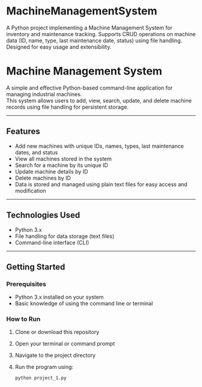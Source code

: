 # MachineManagementSystem
A Python project implementing a Machine Management System for inventory and maintenance tracking. Supports CRUD operations on machine data (ID, name, type, last maintenance date, status) using file handling. Designed for easy usage and extensibility.
# Machine Management System

A simple and effective Python-based command-line application for managing industrial machines.  
This system allows users to add, view, search, update, and delete machine records using file handling for persistent storage.

---

## Features

- Add new machines with unique IDs, names, types, last maintenance dates, and status  
- View all machines stored in the system  
- Search for a machine by its unique ID  
- Update machine details by ID  
- Delete machines by ID  
- Data is stored and managed using plain text files for easy access and modification

---

## Technologies Used

- Python 3.x  
- File handling for data storage (text files)  
- Command-line interface (CLI)

---

## Getting Started

### Prerequisites

- Python 3.x installed on your system  
- Basic knowledge of using the command line or terminal

### How to Run

1. Clone or download this repository  
2. Open your terminal or command prompt  
3. Navigate to the project directory  
4. Run the program using:

   ```bash
   python project_1.py
